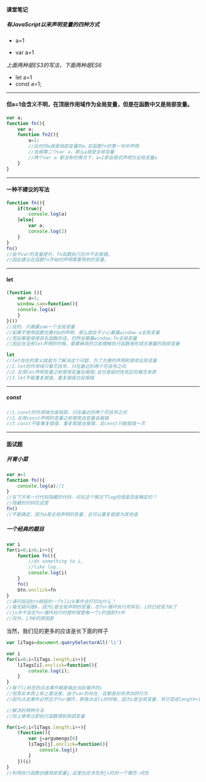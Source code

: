 #### 课堂笔记

##### 有JavaScript以来声明变量的四种方式

- a=1

- var a=1

*上面两种是ES3的写法，下面两种是ES6*

- let  a=1
- const a=1;

------

#### 但a=1会含义不明，在顶层作用域作为全局变量，但是在函数中又是局部变量。

```javascript
var a;
function fn(){
    var a;
    function fn2(){
        a=1;
        //此时的a就是局部变量的a,在函数fn的第一句中声明
    	//去掉第二个var a，那么a就是全局变量
    	//两个var a 都没有的情况下，a=1即会隐式声明为全局变量a
    }
}
```

---

#### 一种不建议的写法

```JavaScript
function fn(){
    if(true){
        console.log(a)
    }else{
        var a;
        console.log(2)
    }
}
fn()
//由于var的变量提升，fn函数执行后并不会报错。	
//因此建议在函数fn开始时声明需要用到的变量。		
```

---

#### let

```javascript
(function (){
	var a=1;
	window.sam=function(){
    console.log(a)
	}
}())
//目的，只暴露sam一个全局变量
//如果不使用函数包裹对a的声明，那么就会不小心暴露window.a全局变量
//而如果是使用具名函数的话，仍然会暴露window.fn全局变量
//因此在没有let声明的时候，需要麻烦的立即理解执行函数来形成无暴露的局部变量

let
//let存在的意义就是为了解决这个问题，为了方便的声明和使用全局变量
//1.let的作用域只看花括号，只在最近的两个花括号之间
//2.在用let声明变量之前使用变量会报错;这也是临时性死区的概念来源
//3.let不能重复赋值，重复赋值也会报错
```

---

##### const

```javascript
//1.const的作用域也是局部，只在最近的两个花括号之间
//2.在用const声明的变量之前使用该变量会报错
//3.const不能重复赋值，重复赋值会报错，且const只能赋值一次
```

---

#### 面试题

##### 开胃小菜

```JavaScript
var a=1 
function fn(){
    console.log(a)//1
}
//在下方有一行代码隐藏的代码，问在这个情况下log的值是否是确定的？
//隐藏的代码在这里
fn()
//不能确定，因为a是全局声明的变量，且可以重复赋值为其他值
```

##### 一个经典的题目

```JavaScript
var i
for(i=0;i<6;i++){
    function fn(){
    	//do something to i,
    	//like log..
    	console.log(i)
    }
    fn()
	btn.onclick=fn
}
//请问现在btn按钮的一个click事件会打印出什么？
//毫无疑问是6，因为i是全局声明的变量，在for循环执行完毕后，i的已经变为6了
//js并不会在for循环执行时替你保管每一个i的值到fn中
//另外，i为6的原因是
```

当然，我们见的更多的应该是长下面的样子

```javascript
var liTags=document.querySelectorAll('li')

var i
for(i=0;i<liTags.length;i++){
    liTags[i].onclick=function(){
        console.log(i);
    }
}		
//每个li标签的点击事件都是输出当前循环的i
//但其实本质上和上面没差，由于var的存在，这都是刻舟求剑的行为
//因为点击事件必然后于for循环，那再点击li的时候，因为i是全局变量，早已变成length+1

//解决的两种方法
//同上使用立即执行函数得到局部变量

for(i=0;i<liTags.length;i++){
    (function(){
        var j=argumengs[0]
        liTags[j].onclick=function(){
            console.log(j)
        }
    })(i)
}
//利用执行函数创建局部变量j,这里也还涉及到js的另一个概念-闭包

```







